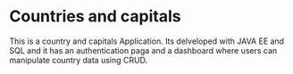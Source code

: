 # Countries and capitals
 This is a country and capitals Application. Its delveloped with JAVA EE and SQL and it has an authentication paga and a dashboard where users can manipulate country data using CRUD. 
